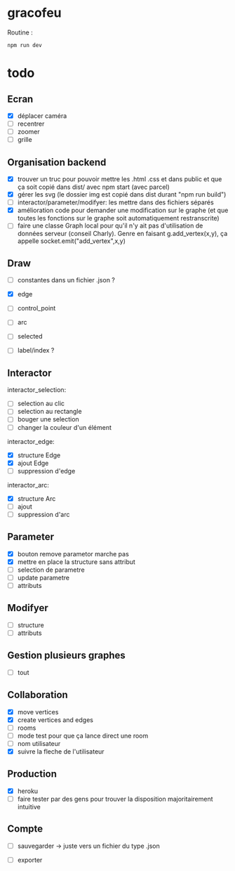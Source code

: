 # gracofeu

Routine :

```
npm run dev
```

# todo

## Ecran

- [X] déplacer caméra
- [ ] recentrer
- [ ] zoomer
- [ ] grille

## Organisation backend

- [X] trouver un truc pour pouvoir mettre les .html .css et dans public et que ça soit copié dans dist/ avec npm start (avec parcel)
- [X] gérer les svg (le dossier img est copié dans dist durant "npm run build")
- [ ] interactor/parameter/modifyer: les mettre dans des fichiers séparés
- [X] amélioration code pour demander une modification sur le graphe (et que toutes les fonctions sur le graphe soit automatiquement restranscrite)
- [ ] faire une classe Graph local pour qu'il n'y ait pas d'utilisation de données serveur (conseil Charly). Genre en faisant g.add_vertex(x,y), ça appelle socket.emit("add_vertex",x,y)

## Draw

- [ ] constantes dans un fichier .json ?
- [x] edge
- [ ] control_point
- [ ] arc
- [ ] selected
- [ ] label/index ?


## Interactor

interactor_selection:
- [ ] selection au clic
- [ ] selection au rectangle
- [ ] bouger une selection
- [ ] changer la couleur d'un élément

interactor_edge:
- [X] structure Edge
- [X] ajout Edge
- [ ] suppression d'edge

interactor_arc:
- [X] structure Arc
- [ ] ajout
- [ ] suppression d'arc

## Parameter

- [X] bouton remove parametor marche pas
- [X] mettre en place la structure sans attribut
- [ ] selection de parametre
- [ ] update parametre
- [ ] attributs

## Modifyer

- [ ] structure
- [ ] attributs

## Gestion plusieurs graphes

- [ ] tout

## Collaboration

- [X] move vertices
- [X] create vertices and edges
- [ ] rooms
- [ ] mode test pour que ça lance direct une room
- [ ] nom utilisateur
- [X] suivre la fleche de l'utilisateur

## Production

- [X] heroku
- [ ] faire tester par des gens pour trouver la disposition majoritairement intuitive

## Compte


- [ ] sauvegarder -> juste vers un fichier du type .json
- [ ] exporter


